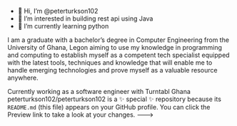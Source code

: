 - 👋 Hi, I’m @peterturkson102
- 👀 I’m interested in building rest api using Java
- 🌱 I’m currently learning python

I am a graduate with a bachelor’s degree in Computer Engineering from the University of Ghana, Legon aiming to use my knowledge in programming and computing to establish myself as a competent tech specialist equipped with the latest tools, techniques and knowledge that will enable me to handle emerging technologies and prove myself as a valuable resource anywhere.

Currently working as a software engineer with Turntabl Ghana
peterturkson102/peterturkson102 is a ✨ special ✨ repository because its `README.md` (this file) appears on your GitHub profile.
You can click the Preview link to take a look at your changes.
--->
